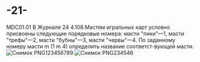 # -21-
MDC01.01
В Журнале 24
4.108.Мастям игральных карт условно присвоены следующие порядковые номера: масти "пики"—1, масти "трефы"—2, масти "бубны"—3, масти "червы"—4. По заданному номеру масти m (1 m 4) определить название соответст-вующей масти.
![Снимок PNG123456789](https://user-images.githubusercontent.com/119394699/205560091-12bdce62-6419-410c-8893-a462b899d6bd.PNG)
![Снимок PNG234546](https://user-images.githubusercontent.com/119394699/205560100-d7b888ee-9b35-48d4-8882-dfc0b9b31c9c.PNG)
